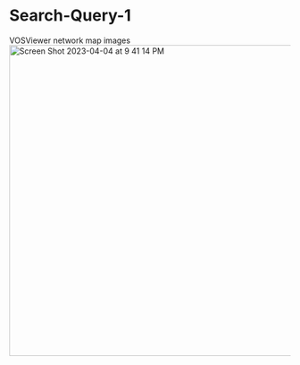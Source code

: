 # Search-Query-1
VOSViewer network map images
<img width="556" alt="Screen Shot 2023-04-04 at 9 41 14 PM" src="https://user-images.githubusercontent.com/129915518/229959343-ba4be5de-67ed-4ce1-86e2-8b86af410b60.png">
